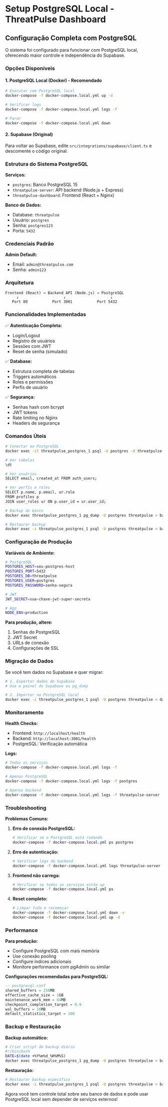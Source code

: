 # Setup PostgreSQL Local - ThreatPulse Dashboard

## Configuração Completa com PostgreSQL

O sistema foi configurado para funcionar com PostgreSQL local, oferecendo maior controle e independência do Supabase.

### Opções Disponíveis

#### 1. PostgreSQL Local (Docker) - Recomendado
```bash
# Executar com PostgreSQL local
docker-compose -f docker-compose.local.yml up -d

# Verificar logs
docker-compose -f docker-compose.local.yml logs -f

# Parar
docker-compose -f docker-compose.local.yml down
```

#### 2. Supabase (Original)
Para voltar ao Supabase, edite `src/integrations/supabase/client.ts` e descomente o código original.

### Estrutura do Sistema PostgreSQL

**Serviços:**
- `postgres`: Banco PostgreSQL 15
- `threatpulse-server`: API backend (Node.js + Express)
- `threatpulse-dashboard`: Frontend (React + Nginx)

**Banco de Dados:**
- Database: `threatpulse`
- Usuário: `postgres`
- Senha: `postgres123`
- Porta: `5432`

### Credenciais Padrão

**Admin Default:**
- Email: `admin@threatpulse.com`
- Senha: `admin123`

### Arquitetura

```
Frontend (React) → Backend API (Node.js) → PostgreSQL
     ↓                    ↓                    ↓
   Port 80           Port 3001           Port 5432
```

### Funcionalidades Implementadas

✅ **Autenticação Completa:**
- Login/Logout
- Registro de usuários
- Sessões com JWT
- Reset de senha (simulado)

✅ **Database:**
- Estrutura completa de tabelas
- Triggers automáticos
- Roles e permissões
- Perfis de usuário

✅ **Segurança:**
- Senhas hash com bcrypt
- JWT tokens
- Rate limiting no Nginx
- Headers de segurança

### Comandos Úteis

```bash
# Conectar ao PostgreSQL
docker exec -it threatpulse_postgres_1 psql -U postgres -d threatpulse

# Ver tabelas
\dt

# Ver usuários
SELECT email, created_at FROM auth_users;

# Ver perfis e roles
SELECT p.name, p.email, ur.role 
FROM profiles p 
JOIN user_roles ur ON p.user_id = ur.user_id;

# Backup do banco
docker exec threatpulse_postgres_1 pg_dump -U postgres threatpulse > backup.sql

# Restaurar backup
docker exec -i threatpulse_postgres_1 psql -U postgres threatpulse < backup.sql
```

### Configuração de Produção

**Variáveis de Ambiente:**
```bash
# PostgreSQL
POSTGRES_HOST=seu-postgres-host
POSTGRES_PORT=5432
POSTGRES_DB=threatpulse
POSTGRES_USER=postgres
POSTGRES_PASSWORD=senha-segura

# JWT
JWT_SECRET=sua-chave-jwt-super-secreta

# App
NODE_ENV=production
```

**Para produção, altere:**
1. Senhas do PostgreSQL
2. JWT Secret
3. URLs de conexão
4. Configurações de SSL

### Migração de Dados

Se você tem dados no Supabase e quer migrar:

```bash
# 1. Exportar dados do Supabase
# Use o painel do Supabase ou pg_dump

# 2. Importar no PostgreSQL local
docker exec -i threatpulse_postgres_1 psql -U postgres threatpulse < dados_supabase.sql
```

### Monitoramento

**Health Checks:**
- Frontend: `http://localhost/health`
- Backend: `http://localhost:3001/health`
- PostgreSQL: Verificação automática

**Logs:**
```bash
# Todos os serviços
docker-compose -f docker-compose.local.yml logs -f

# Apenas PostgreSQL
docker-compose -f docker-compose.local.yml logs -f postgres

# Apenas backend
docker-compose -f docker-compose.local.yml logs -f threatpulse-server
```

### Troubleshooting

**Problemas Comuns:**

1. **Erro de conexão PostgreSQL:**
   ```bash
   # Verificar se o PostgreSQL está rodando
   docker-compose -f docker-compose.local.yml ps postgres
   ```

2. **Erro de autenticação:**
   ```bash
   # Verificar logs do backend
   docker-compose -f docker-compose.local.yml logs threatpulse-server
   ```

3. **Frontend não carrega:**
   ```bash
   # Verificar se todos os serviços estão up
   docker-compose -f docker-compose.local.yml ps
   ```

4. **Reset completo:**
   ```bash
   # Limpar tudo e recomeçar
   docker-compose -f docker-compose.local.yml down -v
   docker-compose -f docker-compose.local.yml up -d
   ```

### Performance

**Para produção:**
- Configure PostgreSQL com mais memória
- Use conexão pooling
- Configure índices adicionais
- Monitore performance com pgAdmin ou similar

**Configurações recomendadas para PostgreSQL:**
```sql
-- postgresql.conf
shared_buffers = 256MB
effective_cache_size = 1GB
maintenance_work_mem = 64MB
checkpoint_completion_target = 0.9
wal_buffers = 16MB
default_statistics_target = 100
```

### Backup e Restauração

**Backup automático:**
```bash
# Criar script de backup diário
#!/bin/bash
DATE=$(date +%Y%m%d_%H%M%S)
docker exec threatpulse_postgres_1 pg_dump -U postgres threatpulse > backups/threatpulse_$DATE.sql
```

**Restauração:**
```bash
# Restaurar backup específico
docker exec -i threatpulse_postgres_1 psql -U postgres threatpulse < backups/threatpulse_20240804_120000.sql
```

Agora você tem controle total sobre seu banco de dados e pode usar PostgreSQL local sem depender de serviços externos!